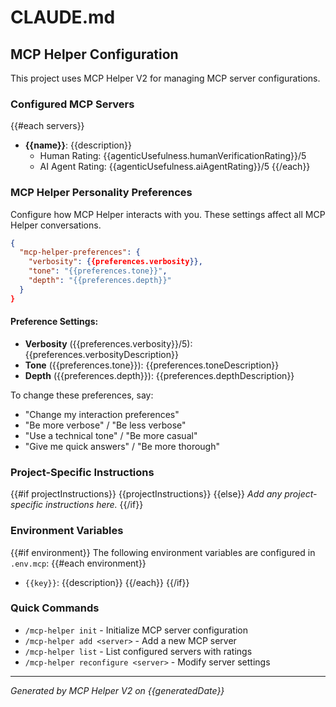# CLAUDE.md

## MCP Helper Configuration

This project uses MCP Helper V2 for managing MCP server configurations.

### Configured MCP Servers

{{#each servers}}
- **{{name}}**: {{description}}
  - Human Rating: {{agenticUsefulness.humanVerificationRating}}/5
  - AI Agent Rating: {{agenticUsefulness.aiAgentRating}}/5
{{/each}}

### MCP Helper Personality Preferences

Configure how MCP Helper interacts with you. These settings affect all MCP Helper conversations.

```json
{
  "mcp-helper-preferences": {
    "verbosity": {{preferences.verbosity}},
    "tone": "{{preferences.tone}}",
    "depth": "{{preferences.depth}}"
  }
}
```

#### Preference Settings:
- **Verbosity** ({{preferences.verbosity}}/5): {{preferences.verbosityDescription}}
- **Tone** ({{preferences.tone}}): {{preferences.toneDescription}}
- **Depth** ({{preferences.depth}}): {{preferences.depthDescription}}

To change these preferences, say:
- "Change my interaction preferences"
- "Be more verbose" / "Be less verbose"
- "Use a technical tone" / "Be more casual"
- "Give me quick answers" / "Be more thorough"

### Project-Specific Instructions

{{#if projectInstructions}}
{{projectInstructions}}
{{else}}
_Add any project-specific instructions here._
{{/if}}

### Environment Variables

{{#if environment}}
The following environment variables are configured in `.env.mcp`:
{{#each environment}}
- `{{key}}`: {{description}}
{{/each}}
{{/if}}

### Quick Commands

- `/mcp-helper init` - Initialize MCP server configuration
- `/mcp-helper add <server>` - Add a new MCP server
- `/mcp-helper list` - List configured servers with ratings
- `/mcp-helper reconfigure <server>` - Modify server settings

---
*Generated by MCP Helper V2 on {{generatedDate}}*